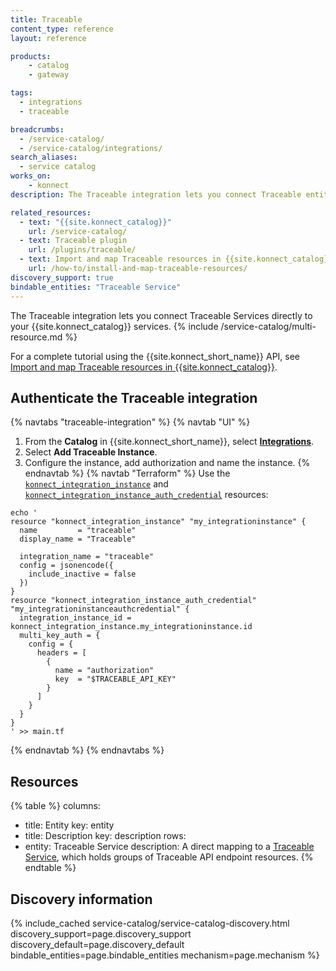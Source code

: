 ```yaml
---
title: Traceable
content_type: reference
layout: reference

products:
    - catalog
    - gateway

tags:
  - integrations
  - traceable

breadcrumbs:
  - /service-catalog/
  - /service-catalog/integrations/
search_aliases:
  - service catalog
works_on:
    - konnect
description: The Traceable integration lets you connect Traceable entities directly to your {{site.konnect_catalog}} services.

related_resources:
  - text: "{{site.konnect_catalog}}"
    url: /service-catalog/
  - text: Traceable plugin
    url: /plugins/traceable/
  - text: Import and map Traceable resources in {{site.konnect_catalog}}
    url: /how-to/install-and-map-traceable-resources/
discovery_support: true
bindable_entities: "Traceable Service"
---
```


The Traceable integration lets you connect Traceable Services directly to your {{site.konnect_catalog}} services.
{% include /service-catalog/multi-resource.md %}

For a complete tutorial using the {{site.konnect_short_name}} API, see [Import and map Traceable resources in {{site.konnect_catalog}}](/how-to/install-and-map-traceable-resources/).

## Authenticate the Traceable integration

{% navtabs "traceable-integration" %}
{% navtab "UI" %}
1. From the **Catalog** in {{site.konnect_short_name}}, select **[Integrations](https://cloud.konghq.com/us/service-catalog/integrations)**. 
2. Select **Add Traceable Instance**.
3. Configure the instance, add authorization and name the instance. 
{% endnavtab %}
{% navtab "Terraform" %}
Use the [`konnect_integration_instance`](https://github.com/Kong/terraform-provider-konnect/blob/main/examples/resources/integration_instance.tf) and [`konnect_integration_instance_auth_credential`](https://github.com/Kong/terraform-provider-konnect/blob/main/examples/resources/integration_instance_auth_credential.tf) resources:
```hcl
echo '
resource "konnect_integration_instance" "my_integrationinstance" {
  name         = "traceable"
  display_name = "Traceable"

  integration_name = "traceable"
  config = jsonencode({
    include_inactive = false
  })
}
resource "konnect_integration_instance_auth_credential" "my_integrationinstanceauthcredential" {
  integration_instance_id = konnect_integration_instance.my_integrationinstance.id
  multi_key_auth = {
    config = {
      headers = [
        {
          name = "authorization"
          key  = "$TRACEABLE_API_KEY"
        }
      ]
    }
  }
}
' >> main.tf
```
{% endnavtab %}
{% endnavtabs %}

## Resources

<!--vale off-->
{% table %}
columns:
  - title: Entity
    key: entity
  - title: Description
    key: description
rows:
  - entity: Traceable Service
    description: 
      A direct mapping to a [Traceable Service](https://docs.traceable.ai/docs/domains-services-backends), which holds groups of Traceable API endpoint resources.
{% endtable %}
<!--vale on-->

## Discovery information

<!-- vale off-->

{% include_cached service-catalog/service-catalog-discovery.html 
   discovery_support=page.discovery_support
   discovery_default=page.discovery_default
   bindable_entities=page.bindable_entities
   mechanism=page.mechanism %}

<!-- vale on-->



